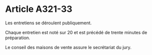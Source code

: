 # Article A321-33

Les entretiens se déroulent publiquement.

Chaque entretien est noté sur 20 et est précédé de trente minutes de préparation.

Le conseil des maisons de vente assure le secrétariat du jury.
